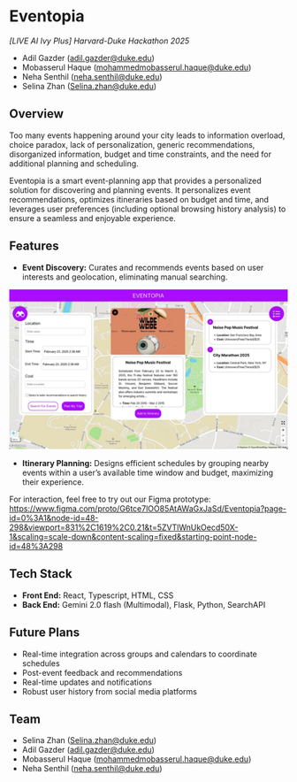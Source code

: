 # Eventopia

*[LIVE AI Ivy Plus] Harvard-Duke Hackathon 2025*
* Adil Gazder (adil.gazder@duke.edu)
* Mobasserul Haque (mohammedmobasserul.haque@duke.edu)
* Neha Senthil (neha.senthil@duke.edu)
* Selina Zhan (Selina.zhan@duke.edu)

## Overview

Too many events happening around your city leads to information overload, choice paradox, lack of personalization, generic recommendations, disorganized information, budget and time constraints, and the need for additional planning and scheduling.

Eventopia is a smart event-planning app that provides a personalized solution for discovering and planning events.  It personalizes event recommendations, optimizes itineraries based on budget and time, and leverages user preferences (including optional browsing history analysis) to ensure a seamless and enjoyable experience.

## Features

* **Event Discovery:** Curates and recommends events based on user interests and geolocation, eliminating manual searching.

![Event_Discovery](img1.jpeg)

* **Itinerary Planning:** Designs efficient schedules by grouping nearby events within a user’s available time window and budget, maximizing their experience.

For interaction, feel free to try out our Figma prototype: https://www.figma.com/proto/G6tce7lOO85AtAWaGxJaSd/Eventopia?page-id=0%3A1&node-id=48-298&viewport=831%2C1619%2C0.21&t=5ZVTlWnUkOecd50X-1&scaling=scale-down&content-scaling=fixed&starting-point-node-id=48%3A298

## Tech Stack

* **Front End:** React, Typescript, HTML, CSS
* **Back End:** Gemini 2.0 flash (Multimodal), Flask, Python, SearchAPI

## Future Plans

* Real-time integration across groups and calendars to coordinate schedules
* Post-event feedback and recommendations
* Real-time updates and notifications
* Robust user history from social media platforms

## Team

* Selina Zhan (Selina.zhan@duke.edu)
* Adil Gazder (adil.gazder@duke.edu)
* Mobasserul Haque (mohammedmobasserul.haque@duke.edu)
* Neha Senthil (neha.senthil@duke.edu)